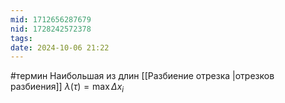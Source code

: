 ```yaml
---
mid: 1712656287679
nid: 1728242572378
tags: 
date: 2024-10-06 21:22
---
```

#термин 
Наибольшая из длин [[Разбиение отрезка |отрезков разбиения]] $\lambda(\tau) = \max{\Delta x_i}$